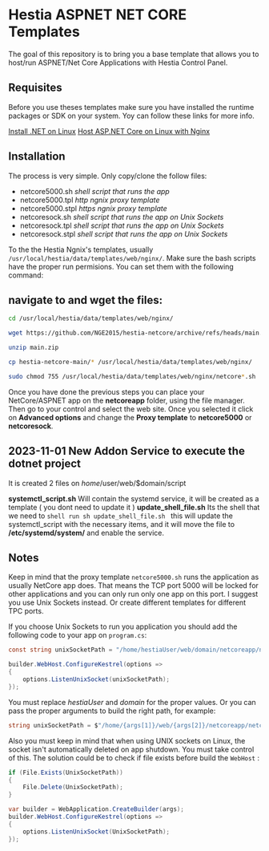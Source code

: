 # Hestia ASPNET NET CORE Templates
The goal of this repository is to bring you a base template that allows you to host/run ASPNET/Net Core Applications with Hestia Control Panel.

## Requisites
Before you use theses templates make sure you have installed the runtime packages or SDK on your system. Yoy can follow these links for more info.

[Install .NET on Linux](https://learn.microsoft.com/en-us/dotnet/core/install/linux)
[Host ASP.NET Core on Linux with Nginx](https://learn.microsoft.com/en-us/aspnet/core/host-and-deploy/linux-nginx?view=aspnetcore-7.0&tabs=linux-ubuntu)

## Installation
The process is very simple. Only copy/clone the follow files:
* netcore5000.sh *shell script that runs the app*
* netcore5000.tpl *http ngnix proxy template*
* netcore5000.stpl *https ngnix proxy template*
* netcoresock.sh *shell script that runs the app on Unix Sockets*
* netcoresock.tpl *shell script that runs the app on Unix Sockets*
* netcoresock.stpl *shell script that runs the app on Unix Sockets*

To the the Hestia Ngnix's templates, usually `/usr/local/hestia/data/templates/web/nginx/`. Make sure the bash scripts have the proper run permisions. You can set them with the following command:
## navigate to and wget the files:
```bash
cd /usr/local/hestia/data/templates/web/nginx/

wget https://github.com/NGE2015/hestia-netcore/archive/refs/heads/main.zip

unzip main.zip

cp hestia-netcore-main/* /usr/local/hestia/data/templates/web/nginx/

sudo chmod 755 /usr/local/hestia/data/templates/web/nginx/netcore*.sh
```

Once you have done the previous steps you can place your NetCore/ASPNET app on the **netcoreapp** folder, using the file manager. Then go to your control and select the web site. Once you selected it click on **Advanced options** and change the **Proxy template** to **netcore5000** or **netcoresock**.

## 2023-11-01 New Addon  Service to execute the dotnet project
It is created 2 files on $home/$user/web/$domain/script

**systemctl_script.sh** Will contain the systemd service, it will be created as a template ( you dont need to update it )
**update_shell_file.sh** Its the shell that we need to ```shell run sh update_shell_file.sh ``` this will update the systemctl_script with the necessary items, and it will move the file to **/etc/systemd/system/** and enable the service.


## Notes
Keep in mind that the proxy template `netcore5000.sh` runs the application as usually NetCore app does. That means the TCP port 5000 will be locked for other applications and you can only run only one app on this port. I suggest you use Unix Sockets instead. Or create different templates for different TPC ports.

If you choose Unix Sockets to run you application you should add the following code to your app on `program.cs`:

```c#
const string unixSocketPath = "/home/hestiaUser/web/domain/netcoreapp/netcore.sock";

builder.WebHost.ConfigureKestrel(options =>
{
    options.ListenUnixSocket(unixSocketPath);
});
```
You must replace *hestiaUser* and *domain* for the proper values. Or you can pass the proper arguments to build the right path, for example:

```c#
string unixSocketPath = $"/home/{args[1]}/web/{args[2]}/netcoreapp/netcore.sock";
```

Also you must keep in mind that when using UNIX sockets on Linux, the socket isn't automatically deleted on app shutdown. You must take control of this. The solution could be to check if file exists before build the `WebHost` :

```c#
if (File.Exists(UnixSocketPath))
{
    File.Delete(UnixSocketPath);
}

var builder = WebApplication.CreateBuilder(args);
builder.WebHost.ConfigureKestrel(options =>
{
    options.ListenUnixSocket(UnixSocketPath);
});
```




